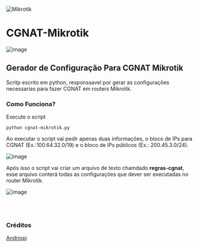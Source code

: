 ![Mikrotik](https://i.mt.lv/img/mt/v2/logo.svg)    
  
  
# CGNAT-Mikrotik
![image](https://user-images.githubusercontent.com/2658126/94922899-60754800-0491-11eb-8763-573a408fd630.png)
<h2>Gerador de Configuração Para CGNAT Mikrotik</h2>

Scritp escrito em python, responssavel por gerar as configurações necessarias para fazer CGNAT em routers Mikrotik.

<h3>Como Funciona?</h3>

<p>Execute o script</p>

<code>python cgnat-mikrotik.py</code></br>

<p>Ao executar o script vai pedir apenas duas informações, o bloco de IPs para CGNAT (Ex.:100.64.32.0/19) e o bloco de IPs públicos (Ex.: 200.45.3.0/24).</p>

![image](https://user-images.githubusercontent.com/2658126/94922296-5868d880-0490-11eb-9bdb-8ebbb4bba09c.png)

<p>Após isso o script vai criar um arquivo de texto chamdado <b>regras-cgnat</b>, esse arquivo conterá todas as configurações que dever ser executadas no router Mikrotik.

![image](https://user-images.githubusercontent.com/2658126/94922520-c1e8e700-0490-11eb-8956-c6719b7d0467.png)
 
</br></br><h3>Créditos</h3>
<a href="https://under-linux.org/showthread.php?t=189391">Andriopj<a/>
